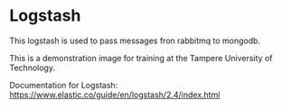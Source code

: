 # Logstash

This logstash is used to pass messages fron rabbitmq to mongodb.

This is a demonstration image for training at the Tampere University of Technology.

Documentation for Logstash: https://www.elastic.co/guide/en/logstash/2.4/index.html
